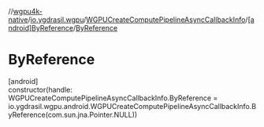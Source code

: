 //[wgpu4k-native](../../../../index.md)/[io.ygdrasil.wgpu](../../index.md)/[WGPUCreateComputePipelineAsyncCallbackInfo](../index.md)/[[android]ByReference](index.md)/[ByReference](-by-reference.md)

# ByReference

[android]\
constructor(handle: WGPUCreateComputePipelineAsyncCallbackInfo.ByReference = io.ygdrasil.wgpu.android.WGPUCreateComputePipelineAsyncCallbackInfo.ByReference(com.sun.jna.Pointer.NULL))